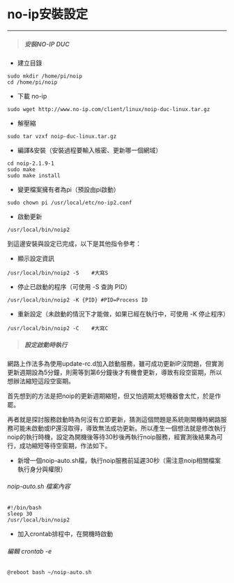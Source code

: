 # no-ip安裝設定

---

> ##### 安裝NO-IP DUC

* 建立目錄

```
sudo mkdir /home/pi/noip
cd /home/pi/noip
```

* 下載 no-ip

```
sudo wget http://www.no-ip.com/client/linux/noip-duc-linux.tar.gz
```

* 解壓縮

```
sudo tar vzxf noip-duc-linux.tar.gz
```

* 編譯&安裝（安裝過程要輸入帳密、更新哪一個網域）

```
cd noip-2.1.9-1
sudo make
sudo make install
```

* 變更檔案擁有者為pi（預設由pi啟動）

```
sudo chown pi /usr/local/etc/no-ip2.conf
```

* 啟動更新

```
/usr/local/bin/noip2
```

到這邊安裝與設定已完成，以下是其他指令參考：

* 顯示設定資訊

```
/usr/local/bin/noip2 -S    #大寫S
```

* 停止已啟動的程序（可使用 -S 查詢 PID）

```
/usr/local/bin/noip2 -K {PID} #PID=Process ID
```

* 重新設定（未啟動的情況下才能做，如果已經在執行中，可使用 -K 停止程序）

```
/usr/local/bin/noip2 -C    #大寫C
```

> ##### 設定啟動時執行

網路上作法多為使用update-rc.d加入啟動服務，雖可成功更新IP沒問題，但實測更新週期設為5分鐘，則需等到第6分鐘後才有機會更新，導致有段空窗期，所以想辦法縮短這段空窗期。

首先想到的方法是把noip的更新週期縮短，但又怕週期太短機器會太忙，於是作罷。

再者就是探討服務啟動時為何沒有立即更新，猜測這個問題是系統剛開機時網路服務可能未啟動或IP還沒取得，導致無法成功更新。所以產生一個想法就是修改執行noip的執行時機，設定為開機後等待30秒後再執行noip服務，經實測後結果為可行，成功縮短等待空窗期，作法如下。

* 新增一個noip-auto.sh檔，執行noip服務前延遲30秒（需注意noip相關檔案執行身分與權限）

###### noip-auto.sh 檔案內容

```
#!/bin/bash
sleep 30
/usr/local/bin/noip2
```

* 加入crontab排程中，在開機時啟動

###### 編輯 crontab -e

```
@reboot bash ~/noip-auto.sh
```



